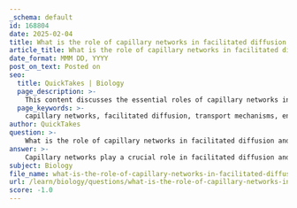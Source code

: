 ```yaml
---
_schema: default
id: 168804
date: 2025-02-04
title: What is the role of capillary networks in facilitated diffusion and transport mechanisms?
article_title: What is the role of capillary networks in facilitated diffusion and transport mechanisms?
date_format: MMM DD, YYYY
post_on_text: Posted on
seo:
  title: QuickTakes | Biology
  page_description: >-
    This content discusses the essential roles of capillary networks in facilitated diffusion and various transport mechanisms, highlighting their importance in cellular function, nutrient delivery, and waste removal in the circulatory system.
  page_keywords: >-
    capillary networks, facilitated diffusion, transport mechanisms, endothelial cells, blood vessels, small molecules, glucose, ions, homeostasis, concentration gradients, bulk flow, vesicular transport, nutrient exchange, waste removal
author: QuickTakes
question: >-
    What is the role of capillary networks in facilitated diffusion and transport mechanisms?
answer: >-
    Capillary networks play a crucial role in facilitated diffusion and transport mechanisms within the circulatory system. Here’s a detailed explanation of their functions:\n\n1. **Facilitated Diffusion**: Capillaries are the smallest blood vessels and are designed to allow the exchange of substances between blood and surrounding tissues. Small molecules, such as glucose and ions, can cross the capillary walls through facilitated diffusion. This process involves specific transmembrane proteins that help transport these molecules across the endothelial cell membranes of capillaries. These proteins act as carriers or channels, allowing substances that cannot easily diffuse through the lipid bilayer to enter or exit the bloodstream efficiently.\n\n2. **Transport Mechanisms**: In addition to facilitated diffusion, capillary networks utilize various transport mechanisms to ensure efficient exchange of fluids and solutes. These mechanisms include:\n   - **Simple Diffusion**: Small, nonpolar molecules can passively diffuse through the capillary walls without the need for transport proteins.\n   - **Bulk Flow**: This is a pressure-driven process where fluids move from areas of higher pressure in the capillaries to areas of lower pressure in the tissues. This mechanism is essential for the overall movement of fluids and helps maintain tissue hydration and nutrient delivery.\n   - **Vesicular Transport**: Larger molecules, such as proteins, may be transported across capillary walls via vesicles, which can encapsulate these molecules and facilitate their movement through the endothelial cells.\n\n3. **Role in Homeostasis**: The capillary networks are vital for maintaining homeostasis by regulating the exchange of oxygen, nutrients, and waste products between blood and tissues. Facilitated diffusion through capillaries ensures that essential molecules are delivered to cells while waste products are removed efficiently.\n\n4. **Concentration Gradients**: The effectiveness of facilitated diffusion in capillaries is largely dependent on concentration gradients. Molecules will naturally move from areas of higher concentration to areas of lower concentration, and the presence of transport proteins enhances this process, allowing for rapid and selective transport.\n\nIn summary, capillary networks are integral to facilitated diffusion and various transport mechanisms, enabling efficient exchange of substances necessary for cellular function and overall homeostasis. They facilitate the movement of small molecules and ions while also accommodating larger molecules through alternative transport methods.
subject: Biology
file_name: what-is-the-role-of-capillary-networks-in-facilitated-diffusion-and-transport-mechanisms.md
url: /learn/biology/questions/what-is-the-role-of-capillary-networks-in-facilitated-diffusion-and-transport-mechanisms
score: -1.0
---
```


&nbsp;